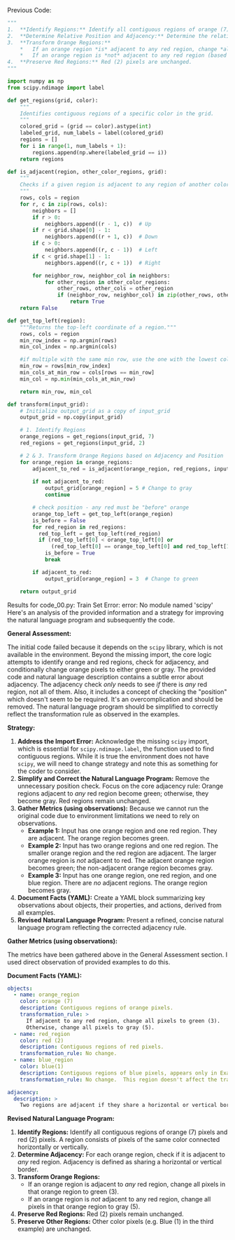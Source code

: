 
Previous Code:
```python
"""
1.  **Identify Regions:** Identify all contiguous regions of orange (7) pixels and red (2) pixels.  A region consists of pixels of the same color connected horizontally or vertically.
2.  **Determine Relative Position and Adjacency:** Determine the relative positions of the orange and red regions based on a top-to-bottom, left-to-right reading order. For each orange region, check if it *is* adjacent to any red region.
3.  **Transform Orange Regions:**
    *   If an orange region *is* adjacent to any red region, change *all* pixels in the orange region to green (3).
    *   If an orange region is *not* adjacent to any red region (based on top-bottom, left-right positioning), change *all* pixels in that orange region to gray (5).
4.  **Preserve Red Regions:** Red (2) pixels are unchanged.
"""

import numpy as np
from scipy.ndimage import label

def get_regions(grid, color):
    """
    Identifies contiguous regions of a specific color in the grid.
    """
    colored_grid = (grid == color).astype(int)
    labeled_grid, num_labels = label(colored_grid)
    regions = []
    for i in range(1, num_labels + 1):
        regions.append(np.where(labeled_grid == i))
    return regions

def is_adjacent(region, other_color_regions, grid):
    """
    Checks if a given region is adjacent to any region of another color.
    """
    rows, cols = region
    for r, c in zip(rows, cols):
        neighbors = []
        if r > 0:
            neighbors.append((r - 1, c))  # Up
        if r < grid.shape[0] - 1:
            neighbors.append((r + 1, c))  # Down
        if c > 0:
            neighbors.append((r, c - 1))  # Left
        if c < grid.shape[1] - 1:
            neighbors.append((r, c + 1))  # Right

        for neighbor_row, neighbor_col in neighbors:
            for other_region in other_color_regions:
                other_rows, other_cols = other_region
                if (neighbor_row, neighbor_col) in zip(other_rows, other_cols):
                    return True
    return False

def get_top_left(region):
    """Returns the top-left coordinate of a region."""
    rows, cols = region
    min_row_index = np.argmin(rows)
    min_col_index = np.argmin(cols)

    #if multiple with the same min row, use the one with the lowest col.
    min_row = rows[min_row_index]
    min_cols_at_min_row = cols[rows == min_row]
    min_col = np.min(min_cols_at_min_row)

    return min_row, min_col

def transform(input_grid):
    # Initialize output_grid as a copy of input_grid
    output_grid = np.copy(input_grid)

    # 1. Identify Regions
    orange_regions = get_regions(input_grid, 7)
    red_regions = get_regions(input_grid, 2)

    # 2 & 3. Transform Orange Regions based on Adjacency and Position
    for orange_region in orange_regions:
        adjacent_to_red = is_adjacent(orange_region, red_regions, input_grid)
        
        if not adjacent_to_red:
            output_grid[orange_region] = 5 # Change to gray
            continue

        # check position - any red must be "before" orange
        orange_top_left = get_top_left(orange_region)
        is_before = False
        for red_region in red_regions:
          red_top_left = get_top_left(red_region)
          if (red_top_left[0] < orange_top_left[0] or
              (red_top_left[0] == orange_top_left[0] and red_top_left[1] < orange_top_left[1])):
            is_before = True
            break

        if adjacent_to_red:
            output_grid[orange_region] = 3  # Change to green

    return output_grid
```
Results for code_00.py:
Train Set Error: error:
No module named 'scipy'
Here's an analysis of the provided information and a strategy for improving the natural language program and subsequently the code.

**General Assessment:**

The initial code failed because it depends on the `scipy` library, which is not available in the environment. Beyond the missing import, the core logic attempts to identify orange and red regions, check for adjacency, and conditionally change orange pixels to either green or gray. The provided code and natural language description contains a subtle error about adjacency. The adjacency check *only* needs to see *if* there is *any* red region, not all of them. Also, it includes a concept of checking the "position" which doesn't seem to be required. It's an overcomplication and should be removed. The natural language program should be simplified to correctly reflect the transformation rule as observed in the examples.

**Strategy:**

1.  **Address the Import Error:** Acknowledge the missing `scipy` import, which is essential for `scipy.ndimage.label`, the function used to find contiguous regions. While it is true the environment does not have `scipy`, we will need to change strategy and note this as something for the coder to consider.
2.  **Simplify and Correct the Natural Language Program:** Remove the unnecessary position check. Focus on the core adjacency rule: Orange regions adjacent to *any* red region become green; otherwise, they become gray. Red regions remain unchanged.
3.  **Gather Metrics (using observations):** Because we cannot run the original code due to environment limitations we need to rely on observations.
    *   **Example 1:** Input has one orange region and one red region. They are adjacent. The orange region becomes green.
    *   **Example 2:** Input has two orange regions and one red region. The smaller orange region and the red region are adjacent. The larger orange region is *not* adjacent to red. The adjacent orange region becomes green; the non-adjacent orange region becomes gray.
    *   **Example 3:** Input has one orange region, one red region, and one blue region. There are *no* adjacent regions. The orange region becomes gray.
4. **Document Facts (YAML):** Create a YAML block summarizing key observations about objects, their properties, and actions, derived from all examples.
5.  **Revised Natural Language Program:** Present a refined, concise natural language program reflecting the corrected adjacency rule.

**Gather Metrics (using observations):**

The metrics have been gathered above in the General Assessment section. I used direct observation of provided examples to do this.

**Document Facts (YAML):**


```yaml
objects:
  - name: orange_region
    color: orange (7)
    description: Contiguous regions of orange pixels.
    transformation_rule: >
      If adjacent to any red region, change all pixels to green (3).
      Otherwise, change all pixels to gray (5).
  - name: red_region
    color: red (2)
    description: Contiguous regions of red pixels.
    transformation_rule: No change.
  - name: blue_region
    color: blue(1)
    description: Contiguous regions of blue pixels, appears only in Example 3
    transformation_rule: No change.  This region doesn't affect the transformation

adjacency:
  description: >
    Two regions are adjacent if they share a horizontal or vertical border (not diagonal).
```


**Revised Natural Language Program:**

1.  **Identify Regions:** Identify all contiguous regions of orange (7) pixels and red (2) pixels. A region consists of pixels of the same color connected horizontally or vertically.
2.  **Determine Adjacency:** For each orange region, check if it is adjacent to *any* red region. Adjacency is defined as sharing a horizontal or vertical border.
3.  **Transform Orange Regions:**
    *   If an orange region is adjacent to *any* red region, change all pixels in that orange region to green (3).
    *   If an orange region is *not* adjacent to any red region, change all pixels in that orange region to gray (5).
4.  **Preserve Red Regions:** Red (2) pixels remain unchanged.
5.  **Preserve Other Regions:** Other color pixels (e.g. Blue (1) in the third example) are unchanged.


